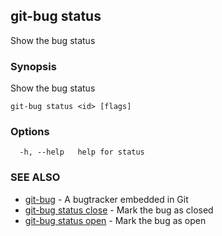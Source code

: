 ## git-bug status

Show the bug status

### Synopsis

Show the bug status

```
git-bug status <id> [flags]
```

### Options

```
  -h, --help   help for status
```

### SEE ALSO

* [git-bug](git-bug.md)	 - A bugtracker embedded in Git
* [git-bug status close](git-bug_status_close.md)	 - Mark the bug as closed
* [git-bug status open](git-bug_status_open.md)	 - Mark the bug as open

